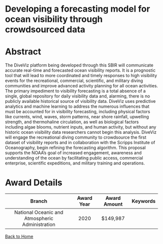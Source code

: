 
Developing a forecasting model for ocean visibility through crowdsourced data
=============================================================================

# Abstract


The DiveViz platform being developed through this SBIR will communicate accurate real-time and forecasted ocean visibility reports. It is a prognostic tool that will lead to more coordinated and timely responses to high visibility events for the recreational, commercial, scientific, and military diving communities and improve advanced activity planning for all ocean activities. The primary impediment to visibility forecasting is a total absence of a single, global repository for daily visibility data and, alarming, there is no publicly available historical source of visibility data. DiveViz uses predictive analytics and machine learning to address the numerous influences that must be accounted for in visibility forecasting, including physical factors like currents, wind, waves, storm patterns, near shore rainfall, upwelling strength, and thermohaline circulation, as well as biological factors including algae blooms, nutrient inputs, and human activity, but without any historic ocean visibility data researchers cannot begin this analysis. DiveViz will engage the recreational diving community to crowdsource the first dataset of visibility reports and in collaboration with the Scripps Institute of Oceanography, begin refining the forecasting algorithm. This proposal supports the NOAA’s goal of increased engagement, awareness and understanding of the ocean by facilitating public access, commercial enterprise, scientific expeditions, and military training and operations.  

# Award Details

|Branch|Award Year|Award Amount|Keywords|
| :---: | :---: | :---: | :---: |
|National Oceanic and Atmospheric Administration|2020|$149,987||
  
  


[Back to Home](https://github.com/chrischow/dod_sbir_awards/Reports/CC/#836)